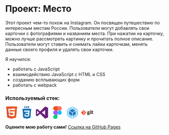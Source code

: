 # Проект: Место

Этот проект чем-то похож на Instagram. Он посвящен путешествию по интересным местам России. Пользователи могут добавлять свои карточки с фотографиями и названием места. При нажатии на карточку, можно лучше рассмотреть картинку и прочитать полное описание. Пользователи могут ставить и снимать лайки карточкам, менять данные своего профиля и удалять свои карточки.

Я научился:
* работать с JavaScript
* взаимодействию JavaScript с HTML и CSS
* созданию всплывающих форм
* работать с webpack

### Используемый стек:
<div>
  <img src="https://github.com/devicons/devicon/blob/master/icons/html5/html5-original.svg" title="HTML5" alt="HTML" width="40" height="40"/>&nbsp;
  <img src="https://github.com/devicons/devicon/blob/master/icons/css3/css3-plain-wordmark.svg"  title="CSS3" alt="CSS" width="40" height="40"/>&nbsp;
  <img src="https://github.com/devicons/devicon/blob/master/icons/visualstudio/visualstudio-plain.svg" title="VisualStudio" **alt="VisualStudio" width="40" height="40"/>&nbsp;
  <img src="https://github.com/devicons/devicon/blob/master/icons/figma/figma-original.svg" title="Figma" **alt="Figma" width="40" height="40"/>&nbsp;
  <img src="https://github.com/devicons/devicon/blob/master/icons/webpack/webpack-original.svg" title="Webpack" **alt="Webpack" width="40" height="40"/>&nbsp;
  <img src="https://github.com/devicons/devicon/blob/master/icons/git/git-original-wordmark.svg" title="Git" **alt="Git" width="40" height="40"/>
</div>

**Оцените мою работу сами!**
[Ссылка на GitHub Pages](https://zeddybig.github.io/mesto/)
